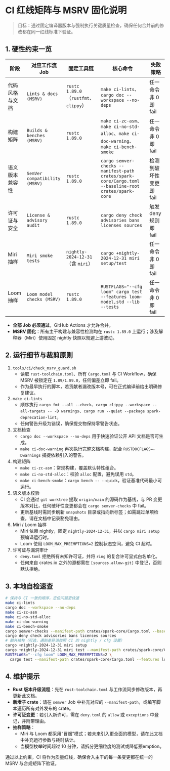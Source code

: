 # CI 红线矩阵与 MSRV 固化说明

> 目标：通过固定编译器版本与强制执行关键质量检查，确保任何合并前的修改都在同一红线标准下验证。

## 1. 硬性约束一览

| 阶段 | 对应工作流 Job | 固定工具链 | 核心命令 | 失败策略 |
| --- | --- | --- | --- | --- |
| 代码风格与文档 | `Lints & docs (MSRV)` | `rustc 1.89.0`（`rustfmt`、`clippy`） | `make ci-lints`、`cargo doc --workspace --no-deps` | 任一命令非 0 即 fail |
| 构建矩阵 | `Builds & benches (MSRV)` | `rustc 1.89.0` | `make ci-zc-asm`、`make ci-no-std-alloc`、`make ci-doc-warning`、`make ci-bench-smoke` | 任一命令非 0 即 fail |
| 语义版本兼容性 | `SemVer compatibility (MSRV)` | `rustc 1.89.0` | `cargo semver-checks --manifest-path crates/spark-core/Cargo.toml --baseline-root crates/spark-core` | 检测到破坏性变更即 fail |
| 许可证与安全 | `License & advisory audit` | `rustc 1.89.0` | `cargo deny check advisories bans licenses sources` | 触发 deny 规则即 fail |
| Miri 抽样 | `Miri smoke tests` | `nightly-2024-12-31`（含 `miri`） | `cargo +nightly-2024-12-31 miri setup/test` | 任一命令非 0 即 fail |
| Loom 抽样 | `Loom model checks (MSRV)` | `rustc 1.89.0` | `RUSTFLAGS="--cfg loom" cargo test --features loom-model,std --lib --tests` | 任一命令非 0 即 fail |

- **全部 Job 必须通过**，GitHub Actions 才允许合并。
- **MSRV 固化**：所有主干构建与兼容性检测均在 `rustc 1.89.0` 上运行；涉及解释器（Miri）使用固定 nightly 快照以规避上游波动。

## 2. 运行细节与裁剪原则

1. `tools/ci/check_msrv_guard.sh`
   - 读取 `rust-toolchain.toml`、所有 `Cargo.toml` 与 CI Workflow，确保 MSRV 被锁定在 `1.89/1.89.0`，任何偏差立即 fail。
   - 作为最早执行的脚本，若贡献者漏改版本号，可在正式编译前给出明确修复建议。
2. `make ci-lints`
   - 顺序执行 `cargo fmt --all --check`、`cargo clippy --workspace --all-targets -- -D warnings`、`cargo run --quiet --package spark-deprecation-lint`。
   - 任何警告升级为错误，确保提交物保持零警告状态。
3. 文档检查
   - `cargo doc --workspace --no-deps` 用于快速验证公开 API 文档是否可生成。
   - `make ci-doc-warning` 再次执行完整文档构建，配合 `RUSTDOCFLAGS=-Dwarnings` 捕捉依赖引入的警告。
4. 构建矩阵
   - `make ci-zc-asm`：常规构建，覆盖默认特性组合。
   - `make ci-no-std-alloc`：校验 `alloc` 配置，避免误用 `std`。
   - `make ci-bench-smoke`：`cargo bench -- --quick`，验证基准代码最小可运行。
5. 语义版本校验
   - CI 会通过 `git worktree` 提取 `origin/main` 的源码作为基线，与 PR 变更版本对比，任何破坏性变更都会在 `cargo semver-checks` 中 fail。
   - 更新基线时需同步刷新 `snapshots` 目录或指向新标签；如需跳过单项检查，请在文档中记录豁免理由。
6. Miri / Loom 抽样
   - Miri 依赖 nightly，固定 `nightly-2024-12-31`，并以 `cargo miri setup` 预编译运行时。
   - Loom 使用 `LOOM_MAX_PREEMPTIONS=2` 控制状态空间，避免 CI 超时。
7. 许可证与漏洞审计
   - `deny.toml` 拒绝所有未知许可证，并将 `ring` 的复合许可显式白名单化。
   - 任何来自 crates.io 之外的源都需在 `[sources.allow-git]` 中登记，否则默认拒绝。

## 3. 本地自检速查

```bash
# 保持与 CI 一致的顺序，定位问题更快速
make ci-lints
cargo doc --workspace --no-deps
make ci-zc-asm
make ci-no-std-alloc
make ci-doc-warning
make ci-bench-smoke
cargo semver-checks --manifest-path crates/spark-core/Cargo.toml --baseline-root crates/spark-core
cargo deny check advisories bans licenses sources
# 额外抽样（可选，遇到差异请按照 CI 的 nightly / cfg 设置）
cargo +nightly-2024-12-31 miri setup
cargo +nightly-2024-12-31 miri test --manifest-path crates/spark-core/Cargo.toml --features std
RUSTFLAGS="--cfg loom" LOOM_MAX_PREEMPTIONS=2 \
  cargo test --manifest-path crates/spark-core/Cargo.toml --features loom-model,std --lib --tests
```

## 4. 维护提示

- **Rust 版本升级流程**：先在 `rust-toolchain.toml` 与工作流同步修改版本，再更新此文档。
- **新增子 crate**：请在 `semver` Job 中补充对应的 `--manifest-path`，或编写脚本遍历所有对外发布的 crate。
- **许可证变更**：若引入新许可，需在 `deny.toml` 的 `allow` 或 `exceptions` 中登记，并附带理由。
- **抽样策略**：
  - Miri 与 Loom 都采用“冒烟”模式；若未来引入更全面的模型，请在此文档中补充运行参数与耗时估计。
  - 当模型枚举时间超过 10 分钟，请拆分更细粒度的测试或降低预emption。

通过以上约束，CI 将作为质量红线，确保合入主干的每一条变更都在统一的 MSRV 与合规矩阵下验证。
